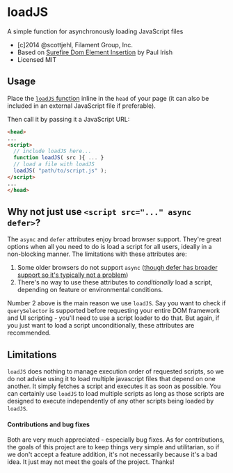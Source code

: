 loadJS
======

A simple function for asynchronously loading JavaScript files
- [c]2014 @scottjehl, Filament Group, Inc.
- Based on [Surefire Dom Element Insertion](http://www.paulirish.com/2011/surefire-dom-element-insertion/) by Paul Irish
- Licensed MIT

## Usage

Place the [`loadJS` function](https://github.com/filamentgroup/loadJS/blob/master/loadJS.js) inline in the `head` of your page (it can also be included in an external JavaScript file if preferable).

Then call it by passing it a JavaScript URL:

``` html
<head>
...
<script>
  // include loadJS here...
  function loadJS( src ){ ... }
  // load a file with loadJS
  loadJS( "path/to/script.js" );
</script>
...
</head>
```

## Why not just use `<script src="..." async defer>`?

The `async` and `defer` attributes enjoy broad browser support. They're great options when all you need to do is load a script for all users, ideally in a non-blocking manner. The limitations with these attributes are: 

1. Some older browsers do not support `async` ([though defer has broader support so it's typically not a problem](https://www.igvita.com/2014/05/20/script-injected-async-scripts-considered-harmful/))
2. There's no way to use these attributes to *conditionally* load a script, depending on feature or environmental conditions. 

Number 2 above is the main reason we use `loadJS`. Say you want to check if `querySelector` is supported before requesting your entire DOM framework and UI scripting - you'll need to use a script loader to do that. But again, if you just want to load a script unconditionally, these attributes are recommended.

## Limitations

`loadJS` does nothing to manage execution order of requested scripts, so we do not advise using it to load multiple javascript files that depend on one another. It simply fetches a script and executes it as soon as possible. You can certainly use `loadJS` to load multiple scripts as long as those scripts are designed to execute independently of any other scripts being loaded by `loadJS`. 

#### Contributions and bug fixes

Both are very much appreciated - especially bug fixes. As for contributions, the goals of this project are to keep things very simple and utilitarian, so if we don't accept a feature addition, it's not necessarily because it's a bad idea. It just may not meet the goals of the project. Thanks!
